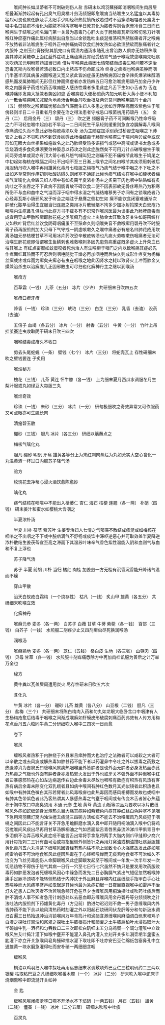 <!-- { "loadSidebar": true } -->
　　喉间肿长如瓜蒂者不可刺破则伤人盐 赤研末以鸡羽蘸搽即消咽喉间生肉层层相叠渐渐肿起起有孔出臭气用臭橘叶煎汤频服即愈喉痈当结喉生又名猛疽以其毒势猛烈可畏也属任脉及手太阳手少阴经积热忧愤所致若过时不治穿溃咽嗌者死痈发于嗌中名曰猛疽不治化为脓脓不得泻塞咽半日死其化为脓者泻则合豕膏冷食三日而已喉痈生于结喉之间名海门第一关最为恶毒乃心肝火炎于脾肺毒瓦斯攻喉切忌刀针咽喉红肿瘀塞作痛此属标病脓出自愈当以金锁匙吐出痰涎推荡积热脓胀痛者开之喉痈不放脓者非法喉痈生于咽外正中肿痛妨碍饮食红肿发热如必欲溃脓软而胀痛者针之内服补 之剂玉红膏搽贴其肌完口有腐溃内通汤水随孔出曾治数人俱亦无妨积热喉痈其肿如黄糖李上面红丝外症项上痛齿痛此胃经受热胃气通于喉咙故患喉痈先吐痰次吹药加元明粉煎药加当归黄 倍片芩喉痈此毒因七情郁结而成毒生喉间若不速治恐毒瓦斯内攻喉骨若溃必致口内出脓虽不伤命即成冷 终身之痼疾也喉痈虽肿而咽门半塞半闭其病虽凶而喉道又宽又紧此皆凶症虽无妨喉痈因过食辛辣炙爆浓味醇酒感热而发属肺喉间无形但红肿而痛虚者亦发热四五日可愈治喉痈用碧丹加金丹少许吹之内服膏子药或煎药舌喉痈肥人感热性燥者多患此症凡舌下生如小舌者为 舌连喉肿痛即发痈大抵兼者势凶如患 舌喉痈若大便秘煎药内加元明粉大黄小便不利加六一散舌喉痈用加减犀角地黄汤舌用金丹吹舌根及两旁莫间断喉用碧丹十金丹（五）频频吹之喉菌属忧郁血热气滞而生妇人多患之状如浮萍略高而浓紫色生于喉傍轻则半日二十日重者月余要在治之得法患者守戒忌口喉菌初用药碧丹（五） 金丹（二） 后用金丹（三） 碧丹（三） 吹之更 频服膏子药不可间断喉乃性命呼吸之门不可轻忽喉中起疳若不早治一二日间死生干系轻则缓重则急宜凉膈解毒凡喉间作痛溃烂久而不愈此必杨梅疮毒须以萆 汤为主随症加添别药过桥疳生咽喉之下肺管之上看之不见吹药不到饮食妨碍此杨梅结毒于肺胃也喉瘤生于喉间两旁或单或双形如无眼大血丝相果如瘤故名之此乃肺经受热多语损气或怒中高喊或读书太急或多饮烧酒或多食炙爆须要敛神晏息以药攻之则此症脱然矣不可用刀针点破喉瘤生于喉间两旁或单或双亦有顶大蒂小者凡怒气喊叫犯之则痛不犯不痛喉节此喉生于鸠尾之中初起如梅核在喉膈之间吐不出咽不至三日渐上喉节之间名曰喉节其疾须用刺破后用胆硝丹吹入喉中再用雄黄化毒丹七粒服之梅核气乃痰气结于喉中咽之不下吐之不出如茅草常刺作痒初则吐酸妨碍久则闭塞不通即此候也痰气结块在喉中如梗状者梅核气宜噙化丸金匮云妇人咽中有如炙脔半夏浓朴汤主之炙脔干肉也咽中贴贴如有炙肉吐之不出吞之不下此病不因肠胃故不碍饮食二便不因表邪故无骨疼寒热乃为积寒所伤不与血和血中之气溢而浮于咽中得水湿之气凝结难移男子亦间有之锁喉疮者乃心经毒瓦斯小肠邪风发于听会之端注于悬膺之侧初生如 瘰不能饮食闭塞难通渐次肿破化脓早治得生宜服当归连翘之类用冰片散蜒蝤不拘多少加冰射捣搽天白蚁疮乃咽喉内生疮鼻孔俱烂也此症方书不载多有不识常作喉风医最为误事此乃肺脾蕴毒而成宜用穿山甲散喉癣即肺花疮之类喉癣乃虚火上炎肺金太旺致攻牙关生如哥窑绞样又如秋叶背后红丝饮食阴碍咽痛虽不至殒命久则咽喉失音不救喉癣用碧丹吹不时服膏子药再服煎剂加大贝母下气守戒一阴虚咳嗽久之喉中痛者必有疮名曰肺花疮用坎离汤加元参桔梗甘草不可用冰片药吹恐辛散疮转溃也凡痰火劳咳嗽伤咽痛者无法可治喉生肺花疮即俗谓喉生鱼鳞刺也难救喉刺多因先患劳病重症既多虚火上升荣血已枯其喉上 有红点密蜜如蚊蛋咬者死勿治人有生喉癣于咽门之内以致喉痛其症必先作痒面红耳热而不可忍后则咽唾随觉干燥必再加咽唾而后快久则成形作疼变为杨梅丝瘰或疼或痒而为癣矣夫癣必有虫在咽喉之地此因肾水之耗以致肾火上冲而肺金又燥兼治杀虫以治癣庶几正固邪散虫可尽扫也化癣神丹主之继以润喉汤

　　喉疳方

　　百草霜（一钱） 儿茶（五分） 冰片（少许） 共研细末日吹四五次

　　喉疳口疳牙疳

　　降香（一钱） 珍珠（三分） 琥珀（三分） 白芷（三分） 乳香（去油） 没药（去油）

　　五倍子 血竭（各五分） 冰片（一分） 射香（五分） 牛黄（一分） 竹叶上吊挂茧蚕连虫收取阴干研末日吹三四次

　　咽喉结毒成疳久不收口

　　剪去头尾蛇蜕（一条） 壁钱（七个） 冰片（三分） 将蛇壳瓦上 存性研细末吹之壁钱要连 子炙用

　　喉烂秘方

　　槐花（三钱） 儿茶 黄连 怀牛膝（各一钱） 上为细末夏月西瓜水调服冬月生梨汁服或丸如绿豆大每服三丸

　　喉烂奇效

　　珍珠（一钱） 朱砂（三分） 冰片（一分） 研匀极细吹之奇效异常又可作服药又可点眼亦可生肌长肉

　　清瘤碧玉散

　　硼砂（三钱） 胆凡 冰片（各三分） 研细以筋蘸点之

　　梅核气噙化丸

　　胆凡 硼砂 明矾 牙皂 雄黄各等分上为末红刺肉蒸烂为丸如芡实大空心含化一丸温黄酒一杯过口内服苏子降气汤

　　验方

　　枚瑰花去净蒂心浸火酒饮愈陈愈妙

　　噙化丸

　　痰气结核在咽喉中不能出入栝蒌仁 杏仁 海石 桔梗 连翘（各一两） 朴硝（四钱） 研末姜汁和蜜水如樱桃大含咽之

　　半夏浓朴汤

　　半夏 川朴 茯苓 紫苏叶 生姜专治妇人七情之气郁滞不散结成痰涎或如梅核在咽咯之不出咽之不下或中脘痞满气不舒畅或痰饮中滞呕逆恶心并可取效盖半夏降逆浓朴散结生姜茯苓宣至高之滞而下其湿苏叶味辛气香色紫性温能入阴和血则气与血和不复上浮也

　　苏子降气汤

　　苏子 半夏 前胡 川朴 当归 橘红 肉桂 加姜煎一方无桂有沉香沉香能升降诸气温而不燥

　　穿山甲散

　　治天白蚁疮白霜梅（一个烧存性） 枯凡（一钱） 炙山甲 雄黄（各五分） 共研细末吹喉立效

　　化癣神丹

　　喉癣元参 麦冬（各一两） 白苏子 白薇 甘草 牛蒡 紫菀（各一钱） 百部（三钱） 白芥子（一钱） 水煎服二剂疼少止又四剂癣虫尽死换润喉汤

　　润喉汤

　　喉癣熟地 麦冬（各一两） 苡仁（五钱） 桑白皮 生地（各三钱） 山萸肉（四钱） 贝母 甘草（各一钱） 水煎服十剂痒痛悉除方中再加肉桂饥服为善后之计万举万全也

　　秘方

　　黄牛粪以瓦盖屎周遭用炭火 尽存性研末日吹五六次

　　含化丸

　　牛黄 冰片（各一分） 硼砂 儿茶 雄黄（各八分） 山豆根（二钱） 胆凡（三分） 盐梅（三个） 共研细末将陈白梅肉入药和匀丸如龙眼大临卧含口中咽津有人生杨梅疮愈后结毒于咽喉之间渐成喉癣如虾蟆皮形破腐刺痛百药弗效有人传方用梅花点舌丹五六粒同牛黄二分研细吹入喉中三四次一日而愈

　　卷下

　　喉风

　　缠喉风者热积于内肿绕于外且麻且痒肿而大也治疗之法微者可以咸软之大者可以辛散之或去风痰或解热毒如肿甚药不能下者以药灌鼻中令吐之外以拔毒之药敷之热退肿消为吉窦氏曰缠喉风属痰热咽喉里外皆肿者是也外面无肿者必身发热面赤此乃热毒之气极也外面有肿者身亦发热邪火发出于外也或牙关不强外面不肿但喉中红者曰暴感邪热在心如左边病退传右边此余毒未尽故也咽喉有数症有积热有风热有客热有病后余毒未除变化双乳蛾者且如病中喉间有肿红色数月其光似镜者此积热也且如喉中有肿其色微白其形若臂者此风毒喉痹也此热毒因而感风相搏而发故也或咽中有肿其色带紫色者此乃客热谓其人暴感热毒之气壅于咽间或有传变木舌者皆心热蕴积于胸中故口中痰臭须用 木通 元参 生地 黄芩 黄连 山栀等凉品为要吹以冰片散缠喉风外症如蛇缠颈身发潮热头目大痛其症肿如紫糖色内症其肿红丝白色肿塞不见咽下急用鸡羽蘸灯窝内浊油搅去痰涎三四碗方活如痰不能去不治哑瘴风乃风痰犯于咽嗝之间因此口不能言牙关不开急用蟾酥磨水滴入鼻中即开随用桐油滴入喉中仍将鸡羽搅喉间风痰出尽再用甘草汤解桐油之气如苦面紫舌青唇黑鼻流泠涕爪甲俱青目中多泪俱不治弄舌喉风此症哑不能言舌出常将手拿急将两手大脂内侧爪甲缝即少商穴用针每指刺二三针有血可治或每指里侧外侧皆针之再用灯窝油或桐油搅吐痰涎服雄黄化毒丹五六丸清茶下缠喉风因肾经有热内枯不能上润致令心火强盛故发此症如喉间雷响者不可治呛食喉风此症因热毒在于心经咽喉燥而无痰若呛食者不可治如久不治变为飞丝劳毒能伤人命脚跟喉风此症脚跟发起至于喉间或一年发一次半年发一次切忌热物不得伤于怒气其病一日行一穴至七日行七穴虽然不妨只是要发用吹药服败毒药如肿恶发泡者死缠喉风因心中躁急而发先二日必胸膈气紧出气短促忽然咽喉肿痛手足厥冷颈项不能转侧热结于内肿扰于外且麻且痒喉内红丝缠绕手指甲白手心壮热喉肿而大风痰壅盛声如曳锯是其候也最为急症初起一日夜目直视喉中如雷声不治灯火近患人口吹灭者不治若喘急额汗危在旦夕也缠喉风用桐油探吐或吹药吐痰后而肿不消或人事不知者急用针刺患处以去恶血即苏缠喉风用金丹碧丹等分频频吹之针法吐法内服煎剂下药雄黄化毒丹（方见前）酌进勿迟迟则不救一男子患缠喉风内外皆肿药不能下余以疏风清热药时刻灌之外以阳起石烧研同伏龙肝等分和匀新汲水调扫百遍三日热始退肿治消锁喉风万年青捣汁和滴醋含漱缠喉风麻油调白矾末和鸡子白灌之探吐灯窝油和浆灌之探吐土牛膝根捣汁和醋灌之土牛膝扁柏叶水浸捣取汁大半碗加牛乳一酒杯和匀吞数口二三次即松白矾细末五分乌鸡蛋一个调匀灌喉中立效喉风生艾叶捣汁灌下如喉中壅开不能灌入鼻孔内灌入立刻开关多年溺壶垢半盏蜜五匙灌下亦立开关急喉风皂角捶碎擂水灌下取吐即不吐亦安巴豆仁绵纸包塞鼻孔中立通雄黄一块水磨急灌得吐而安朴硝一两细细含咽

　　缠喉风

　　桐油以鸡羽扫入喉中探吐再用远志细末水调敷项外巴豆仁三粒明矾约二三两以银罐 枯取粘巴豆之凡研细吹喉番木鳖（一个） 冰片（二分） 研末吹入喉中蛇床子烧烟熏喉中即流涎开关如神

　　金 匙

　　缠喉风喉闭痰涎壅口噤不开汤水不下焰硝（一两五钱） 月石（五钱） 雄黄（二钱） 僵蚕（一钱） 冰片（二分五厘） 研细末吹喉中吐痰

　　百灵丸

